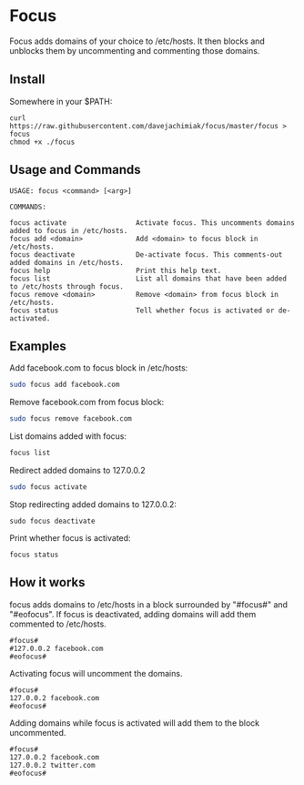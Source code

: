 # Focus

Focus adds domains of your choice to /etc/hosts. It then blocks and unblocks
them by uncommenting and commenting those domains.

## Install

Somewhere in your $PATH:

```
curl https://raw.githubusercontent.com/davejachimiak/focus/master/focus > focus
chmod +x ./focus
```

## Usage and Commands

```
USAGE: focus <command> [<arg>]

COMMANDS:

focus activate                 Activate focus. This uncomments domains added to focus in /etc/hosts.
focus add <domain>             Add <domain> to focus block in /etc/hosts.
focus deactivate               De-activate focus. This comments-out added domains in /etc/hosts.
focus help                     Print this help text.
focus list                     List all domains that have been added to /etc/hosts through focus.
focus remove <domain>          Remove <domain> from focus block in /etc/hosts.
focus status                   Tell whether focus is activated or de-activated.
```

## Examples

Add facebook.com to focus block in /etc/hosts:

```sh
sudo focus add facebook.com
```

Remove facebook.com from focus block:

```sh
sudo focus remove facebook.com
```

List domains added with focus:

```sh
focus list
```

Redirect added domains to 127.0.0.2

```sh
sudo focus activate
```

Stop redirecting added domains to 127.0.0.2:

```
sudo focus deactivate
```

Print whether focus is activated:

```
focus status
```

## How it works

focus adds domains to /etc/hosts in a block surrounded by "#focus#" and
"#eofocus". If focus is deactivated, adding domains will add them commented to
/etc/hosts.

```
#focus#
#127.0.0.2 facebook.com
#eofocus#
```

Activating focus will uncomment the domains.

```
#focus#
127.0.0.2 facebook.com
#eofocus#
```

Adding domains while focus is activated will add them to the block uncommented.

```
#focus#
127.0.0.2 facebook.com
127.0.0.2 twitter.com
#eofocus#
```
